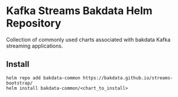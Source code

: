 # Kafka Streams Bakdata Helm Repository

Collection of commonly used charts associated with bakdata Kafka streaming applications.

## Install

```
helm repo add bakdata-common https://bakdata.github.io/streams-bootstrap/
helm install bakdata-common/<chart_to_install>
```
